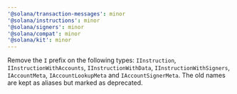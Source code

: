 ```yaml
---
'@solana/transaction-messages': minor
'@solana/instructions': minor
'@solana/signers': minor
'@solana/compat': minor
'@solana/kit': minor
---
```


Remove the `I` prefix on the following types: `IInstruction`, `IInstructionWithAccounts`, `IInstructionWithData`, `IInstructionWithSigners`, `IAccountMeta`, `IAccountLookupMeta` and `IAccountSignerMeta`. The old names are kept as aliases but marked as deprecated.
